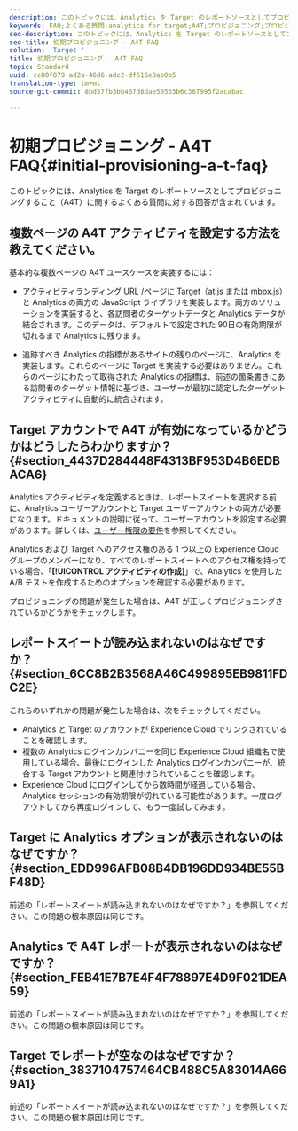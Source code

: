 ```yaml
---
description: このトピックには、Analytics を Target のレポートソースとしてプロビジョニングすること（A4T）に関するよくある質問に対する回答が含まれています。
keywords: FAQ;よくある質問;analytics for target;A4T;プロビジョニング;プロビジョニング;adobe Experience Cloud
seo-description: このトピックには、Analytics を Target のレポートソースとしてプロビジョニングすること（A4T）に関するよくある質問に対する回答が含まれています。
seo-title: 初期プロビジョニング - A4T FAQ
solution: 'Target '
title: 初期プロビジョニング - A4T FAQ
topic: Standard
uuid: cc80f879-ad2a-46d6-adc2-df616e8ab0b5
translation-type: tm+mt
source-git-commit: 8bd57fb3bb467d8dae50535b6c367995f2acabac

---
```



# 初期プロビジョニング - A4T FAQ{#initial-provisioning-a-t-faq}

このトピックには、Analytics を Target のレポートソースとしてプロビジョニングすること（A4T）に関するよくある質問に対する回答が含まれています。

## 複数ページの A4T アクティビティを設定する方法を教えてください。

基本的な複数ページの A4T ユースケースを実装するには：

* アクティビティランディング URL /ページに Target（at.js または mbox.js）と Analytics の両方の JavaScript ライブラリを実装します。両方のソリューションを実装すると、各訪問者のターゲットデータと Analytics データが結合されます。このデータは、デフォルトで設定された 90日の有効期限が切れるまで Analytics に残ります。

* 追跡すべき Analytics の指標があるサイトの残りのページに、Analytics を実装します。これらのページに Target を実装する必要はありません。これらのページにわたって取得された Analytics の指標は、前述の箇条書きにある訪問者のターゲット情報に基づき、ユーザーが最初に認定したターゲットアクティビティに自動的に統合されます。

## Target アカウントで A4T が有効になっているかどうかはどうしたらわかりますか？{#section_4437D284448F4313BF953D4B6EDBACA6}

Analytics アクティビティを定義するときは、レポートスイートを選択する前に、Analytics ユーザーアカウントと Target ユーザーアカウントの両方が必要になります。ドキュメントの説明に従って、ユーザーアカウントを設定する必要があります。詳しくは、[ユーザー権限の要件](../../../c-integrating-target-with-mac/a4t/account-reqs.md#concept_4BC06CAB00BF46FF9362AFE98656B083)を参照してください。

Analytics および Target へのアクセス権のある 1 つ以上の Experience Cloud グループのメンバーになり、すべてのレポートスイートへのアクセス権を持っている場合、「**[!UICONTROL アクティビティの作成]**」で、Analytics を使用した A/B テストを作成するためのオプションを確認する必要があります。

プロビジョニングの問題が発生した場合は、A4T が正しくプロビジョニングされているかどうかをチェックします。

## レポートスイートが読み込まれないのはなぜですか？ {#section_6CC8B2B3568A46C499895EB9811FDC2E}

これらのいずれかの問題が発生した場合は、次をチェックしてください。

* Analytics と Target のアカウントが Experience Cloud でリンクされていることを確認します。
* 複数の Analytics ログインカンパニーを同じ Experience Cloud 組織名で使用している場合、最後にログインした Analytics ログインカンパニーが、統合する Target アカウントと関連付けられていることを確認します。
* Experience Cloud にログインしてから数時間が経過している場合、Analytics セッションの有効期限が切れている可能性があります。一度ログアウトしてから再度ログインして、もう一度試してみます。

## Target に Analytics オプションが表示されないのはなぜですか？ {#section_EDD996AFB08B4DB196DD934BE55BF48D}

前述の「レポートスイートが読み込まれないのはなぜですか？」を参照してください。この問題の根本原因は同じです。

## Analytics で A4T レポートが表示されないのはなぜですか？ {#section_FEB41E7B7E4F4F78897E4D9F021DEA59}

前述の「レポートスイートが読み込まれないのはなぜですか？」を参照してください。この問題の根本原因は同じです。

## Target でレポートが空なのはなぜですか？ {#section_3837104757464CB488C5A83014A669A1}

前述の「レポートスイートが読み込まれないのはなぜですか？」を参照してください。この問題の根本原因は同じです。
